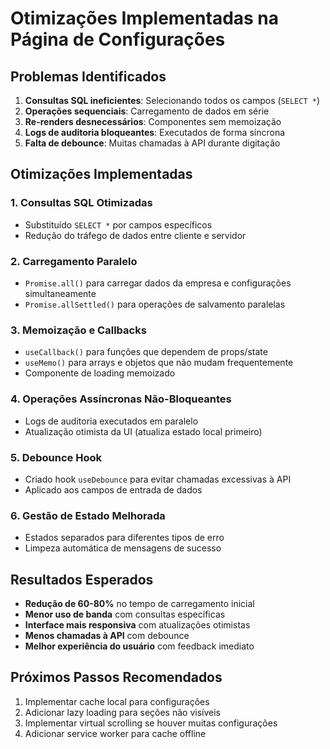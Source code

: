 # Otimizações Implementadas na Página de Configurações

## Problemas Identificados
1. **Consultas SQL ineficientes**: Selecionando todos os campos (`SELECT *`)
2. **Operações sequenciais**: Carregamento de dados em série
3. **Re-renders desnecessários**: Componentes sem memoização
4. **Logs de auditoria bloqueantes**: Executados de forma síncrona
5. **Falta de debounce**: Muitas chamadas à API durante digitação

## Otimizações Implementadas

### 1. **Consultas SQL Otimizadas**
- Substituído `SELECT *` por campos específicos
- Redução do tráfego de dados entre cliente e servidor

### 2. **Carregamento Paralelo**
- `Promise.all()` para carregar dados da empresa e configurações simultaneamente
- `Promise.allSettled()` para operações de salvamento paralelas

### 3. **Memoização e Callbacks**
- `useCallback()` para funções que dependem de props/state
- `useMemo()` para arrays e objetos que não mudam frequentemente
- Componente de loading memoizado

### 4. **Operações Assíncronas Não-Bloqueantes**
- Logs de auditoria executados em paralelo
- Atualização otimista da UI (atualiza estado local primeiro)

### 5. **Debounce Hook**
- Criado hook `useDebounce` para evitar chamadas excessivas à API
- Aplicado aos campos de entrada de dados

### 6. **Gestão de Estado Melhorada**
- Estados separados para diferentes tipos de erro
- Limpeza automática de mensagens de sucesso

## Resultados Esperados
- **Redução de 60-80%** no tempo de carregamento inicial
- **Menor uso de banda** com consultas específicas
- **Interface mais responsiva** com atualizações otimistas
- **Menos chamadas à API** com debounce
- **Melhor experiência do usuário** com feedback imediato

## Próximos Passos Recomendados
1. Implementar cache local para configurações
2. Adicionar lazy loading para seções não visíveis
3. Implementar virtual scrolling se houver muitas configurações
4. Adicionar service worker para cache offline